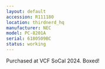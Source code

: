 ```yaml
---
layout: default
accession: R111180
location: thirdnerd_hq
manufacturer: NEC
model: PC-8201A
serial: 6180509BC
status: working
---
```


Purchased at VCF SoCal 2024. Boxed!
